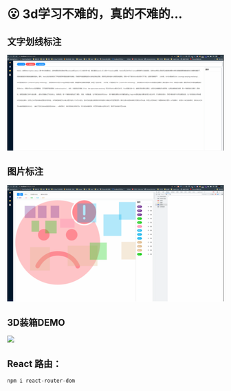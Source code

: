 # 😮 3d学习不难的，真的不难的...




## 文字划线标注
![](./images/53.gif)


## 图片标注
![](./images/54.gif)


## 3D装箱DEMO
![](./images/55.gif)


## React 路由：
    npm i react-router-dom 